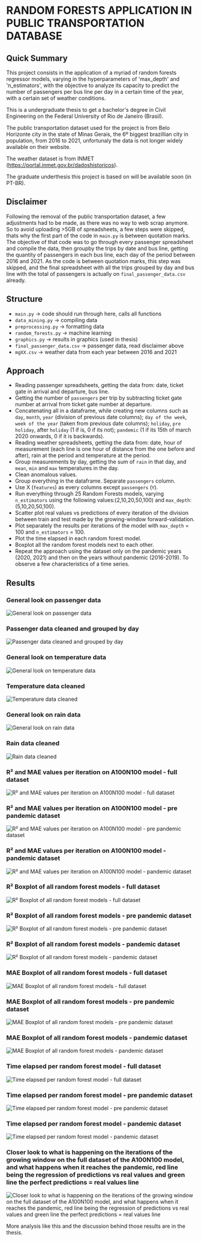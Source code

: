 # RANDOM FORESTS APPLICATION IN PUBLIC TRANSPORTATION DATABASE

## Quick Summary
This project consists in the application of a myriad of random forests regressor models, varying in the hyperparameters of 'max_depth' and 'n_estimators', with the objective to analyze its capacity to predict the number of passengers per bus line per day in a certain time of the year, with a certain set of weather conditions.

This is a undergraduate thesis to get a bachelor's degree in Civil Engineering on the Federal University of Rio de Janeiro (Brasil).

The public transportation dataset used for the project is from Belo Horizonte city in the state of Minas Gerais, the 6º biggest brazillian city in population, from 2016 to 2021, unfortunaly the data is not longer widely available on their website. 

The weather dataset is from INMET (https://portal.inmet.gov.br/dadoshistoricos).

The graduate underthesis this project is based on will be available soon (in PT-BR).

## Disclaimer
Following the removal of the public transportation dataset, a few adjustments had to be made, as there was no way to web scrap anymore. So to avoid uploading >5GB of spreadsheets, a few steps were skipped, thats why the first part of the code in `main.py` is between quotation marks. The objective of that code was to go through every passenger spreadsheet and compile the data, then groupby the trips by date and bus line, getting the quantity of passengers in each bus line, each day of the period between 2016 and 2021. As the code is between quotation marks, this step was skipped, and the final spreadsheet with all the trips grouped by day and bus line with the total of passengers is actually on `final_passenger_data.csv` already.

## Structure
* `main.py` -> code should run through here, calls all functions
* `data_mining.py` -> compiling data
* `preprocessing.py` -> formatting data
* `random_forests.py` -> machine learning 
* `graphics.py` -> results in graphics (used in thesis)
* `final_passenger_data.csv` -> passenger data, read disclaimer above
* `mgXX.csv` -> weather data from each year between 2016 and 2021
## Approach
* Reading passenger spreadsheets, getting the data from: date, ticket gate in arrival and departure, bus line.
* Getting the number of `passengers` per trip by subtracting ticket gate number at arrival from ticket gate number at departure.
* Concatenating all in a dataframe, while creating new columns such as `day`, `month`, `year` (division of previous date columns); `day of the week`, `week of the year` (taken from previous date columns); `holiday`, `pre holiday`, after `holiday` (1 if is, 0 if its not); `pandemic` (1 if its 15th of march 2020 onwards, 0 if it is backwards).
* Reading weather spreadsheets, getting the data from: date, hour of measurement (each line is one hour of distance from the one before and after), rain at the period and temperature at the period.
* Group measurements by day, getting the sum of `rain` in that day, and `mean`, `min` and `max` temperatures in the day.
* Clean anomalous values.
* Group everything in the dataframe. Separate `passengers` column.
* Use X (`features`) as every columns except `passengers` (`Y`).
* Run everything through 25 Random Forests models, varying `n_estimators` using the following values:(2,10,20,50,100) and `max_depth`:(5,10,20,50,100).
* Scatter plot real values vs predictions of every iteration of the division between train and test made by the growing-window forward-validation.
* Plot separately the results per iterations of the model with `max_depth` = 100 and `n_estimators` = 100.
* Plot the time elapsed in each random forest model.
* Boxplot all the random forest models next to each other.
* Repeat the approach using the dataset only on the pandemic years (2020, 2021) and then on the years without pandemic (2016-2019). To observe a few characteristics of a time series.
## Results
### General look on passenger data
![General look on passenger data](https://i.imgur.com/6Z2wMRC.png)

### Passenger data cleaned and grouped by day
![Passenger data cleaned and grouped by day](https://i.imgur.com/vtJll2Z.png)

### General look on temperature data
![General look on temperature data](https://i.imgur.com/mrWBwxm.png)

### Temperature data cleaned
![Temperature data cleaned](https://i.imgur.com/1SHoCr2.png)

### General look on rain data
![General look on rain data](https://i.imgur.com/0N0h1X8.png)

### Rain data cleaned
![Rain data cleaned](https://i.imgur.com/OHUb8Sz.png)

### R² and MAE values per iteration on A100N100 model - full dataset
![R² and MAE values per iteration on A100N100 model - full dataset](https://i.imgur.com/r0jav9H.png)

### R² and MAE values per iteration on A100N100 model - pre pandemic dataset
![R² and MAE values per iteration on A100N100 model - pre pandemic dataset](https://i.imgur.com/5I8ALWg.png)

### R² and MAE values per iteration on A100N100 model - pandemic dataset
![R² and MAE values per iteration on A100N100 model - pandemic dataset](https://i.imgur.com/DLSY0bj.png)

### R² Boxplot of all random forest models - full dataset
![R² Boxplot of all random forest models - full dataset](https://i.imgur.com/mm15MI8.png)

### R² Boxplot of all random forest models - pre pandemic dataset
![R² Boxplot of all random forest models - pre pandemic dataset](https://i.imgur.com/1PMUfV8.png)

### R² Boxplot of all random forest models - pandemic dataset
![R² Boxplot of all random forest models - pandemic dataset](https://i.imgur.com/TXhuewU.png)

### MAE Boxplot of all random forest models - full dataset
![MAE Boxplot of all random forest models - full dataset](https://i.imgur.com/R3OIxn2.png)

### MAE Boxplot of all random forest models - pre pandemic dataset
![MAE Boxplot of all random forest models - pre pandemic dataset](https://i.imgur.com/HGhWBtt.png)

### MAE Boxplot of all random forest models - pandemic dataset
![MAE Boxplot of all random forest models - pandemic dataset](https://i.imgur.com/9kduR55.png)

### Time elapsed per random forest model - full dataset
![Time elapsed per random forest model - full dataset](https://i.imgur.com/Cp5B3Zk.png)

### Time elapsed per random forest model - pre pandemic dataset
![Time elapsed per random forest model - pre pandemic dataset](https://i.imgur.com/LUgQakU.png)

### Time elapsed per random forest model - pandemic dataset
![Time elapsed per random forest model - pandemic dataset](https://i.imgur.com/6wuxByr.png)

### Closer look to what is happening on the iterations of the growing window on the full dataset of the A100N100 model, and what happens when it reaches the pandemic, red line being the regression of predictions vs real values and green line the perfect predictions = real values line
![Closer look to what is happening on the iterations of the growing window on the full dataset of the A100N100 model, and what happens when it reaches the pandemic, red line being the regression of predictions vs real values and green line the perfect predictions = real values line](https://i.imgur.com/wWBYxay.png)

More analysis like this and the discussion behind those results are in the thesis.
